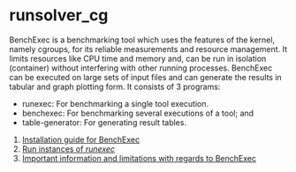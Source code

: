 # runsolver_cg
BenchExec is a benchmarking tool which uses the features of the kernel, namely cgroups, for its
reliable measurements and resource management. It limits resources like CPU time and memory and,
can be run in isolation (container) without interfering with other running processes. BenchExec can
be executed on large sets of input files and can generate the results in tabular and graph plotting form.
It consists of 3 programs:
- runexec: For benchmarking a single tool execution.
- benchexec: For benchmarking several executions of a tool; and
- table-generator: For generating result tables.

1. [Installation guide for BenchExec](BenchExec_usage/documentation.md)
2. [Run instances of *runexec*](BenchExec_usage/run_instances_runexec.md)
3. [Important information and limitations with regards to BenchExec](BenchExec_usage/info_limit.md)
